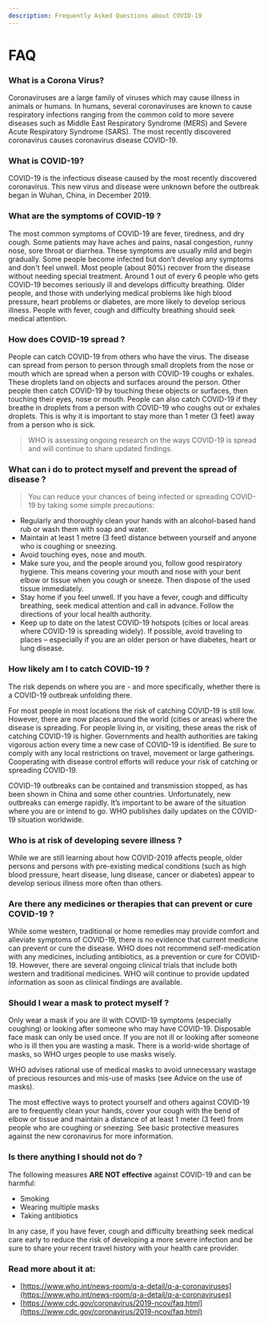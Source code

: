```yaml
---
description: Frequently Asked Questions about COVID-19
---
```


# FAQ

### What is a Corona Virus?

Coronaviruses are a large family of viruses which may cause illness in animals or humans. In humans, several coronaviruses are known to cause respiratory infections ranging from the common cold to more severe diseases such as Middle East Respiratory Syndrome \(MERS\) and Severe Acute Respiratory Syndrome \(SARS\). The most recently discovered coronavirus causes coronavirus disease COVID-19.

### What is COVID-19?

COVID-19 is the infectious disease caused by the most recently discovered coronavirus. This new virus and disease were unknown before the outbreak began in Wuhan, China, in December 2019.

### What are the symptoms of COVID-19 ?

The most common symptoms of COVID-19 are fever, tiredness, and dry cough. Some patients may have aches and pains, nasal congestion, runny nose, sore throat or diarrhea. These symptoms are usually mild and begin gradually. Some people become infected but don’t develop any symptoms and don't feel unwell. Most people \(about 80%\) recover from the disease without needing special treatment. Around 1 out of every 6 people who gets COVID-19 becomes seriously ill and develops difficulty breathing. Older people, and those with underlying medical problems like high blood pressure, heart problems or diabetes, are more likely to develop serious illness. People with fever, cough and difficulty breathing should seek medical attention.

### How does COVID-19 spread ?

People can catch COVID-19 from others who have the virus. The disease can spread from person to person through small droplets from the nose or mouth which are spread when a person with COVID-19 coughs or exhales. These droplets land on objects and surfaces around the person. Other people then catch COVID-19 by touching these objects or surfaces, then touching their eyes, nose or mouth. People can also catch COVID-19 if they breathe in droplets from a person with COVID-19 who coughs out or exhales droplets. This is why it is important to stay more than 1 meter \(3 feet\) away from a person who is sick.

> WHO is assessing ongoing research on the ways COVID-19 is spread and will continue to share updated findings.

### What can i do to protect myself and prevent the spread of disease ?

> You can reduce your chances of being infected or spreading COVID-19 by taking some simple precautions:

* Regularly and thoroughly clean your hands with an alcohol-based hand rub or wash them with soap and water.
* Maintain at least 1 metre \(3 feet\) distance between yourself and anyone who is coughing or sneezing.
* Avoid touching eyes, nose and mouth.
* Make sure you, and the people around you, follow good respiratory hygiene. This means covering your mouth and nose with your bent elbow or tissue when you cough or sneeze. Then dispose of the used tissue immediately.
* Stay home if you feel unwell. If you have a fever, cough and difficulty breathing, seek medical attention and call in advance. Follow the directions of your local health authority.
* Keep up to date on the latest COVID-19 hotspots \(cities or local areas where COVID-19 is spreading widely\). If possible, avoid traveling to places  – especially if you are an older person or have diabetes, heart or lung disease.

### How likely am I to catch COVID-19 ?

The risk depends on where you are - and more specifically, whether there is a COVID-19 outbreak unfolding there.

For most people in most locations the risk of catching COVID-19 is still low. However, there are now places around the world \(cities or areas\) where the disease is spreading. For people living in, or visiting, these areas the risk of catching COVID-19 is higher. Governments and health authorities are taking vigorous action every time a new case of COVID-19 is identified. Be sure to comply with any local restrictions on travel, movement or large gatherings. Cooperating with disease control efforts will reduce your risk of catching or spreading COVID-19.

COVID-19 outbreaks can be contained and transmission stopped, as has been shown in China and some other countries. Unfortunately, new outbreaks can emerge rapidly. It’s important to be aware of the situation where you are or intend to go. WHO publishes daily updates on the COVID-19 situation worldwide.

### Who is at risk of developing severe illness ? 

While we are still learning about how COVID-2019 affects people, older persons and persons with pre-existing medical conditions \(such as high blood pressure, heart disease, lung disease, cancer or diabetes\) appear to develop serious illness more often than others.

### Are there any medicines or therapies that can prevent or cure COVID-19 ?

While some western, traditional or home remedies may provide comfort and alleviate symptoms of COVID-19, there is no evidence that current medicine can prevent or cure the disease. WHO does not recommend self-medication with any medicines, including antibiotics, as a prevention or cure for COVID-19. However, there are several ongoing clinical trials that include both western and traditional medicines. WHO will continue to provide updated information as soon as clinical findings are available.

### Should I wear a mask to protect myself ?

Only wear a mask if you are ill with COVID-19 symptoms \(especially coughing\) or looking after someone who may have COVID-19. Disposable face mask can only be used once. If you are not ill or looking after someone who is ill then you are wasting a mask. There is a world-wide shortage of masks, so WHO urges people to use masks wisely.

WHO advises rational use of medical masks to avoid unnecessary wastage of precious resources and mis-use of masks \(see Advice on the use of masks\).

The most effective ways to protect yourself and others against COVID-19 are to frequently clean your hands, cover your cough with the bend of elbow or tissue and maintain a distance of at least 1 meter \(3 feet\) from people who are coughing or sneezing. See basic protective measures against the new coronavirus for more information.

### Is there anything I should not do ?

The following measures **ARE NOT effective** against COVID-19 and can be harmful:

* Smoking
* Wearing multiple masks
* Taking antibiotics

In any case, if you have fever, cough and difficulty breathing seek medical care early to reduce the risk of developing a more severe infection and be sure to share your recent travel history with your health care provider.

### Read more about it at:

* [https://www.who.int/news-room/q-a-detail/q-a-coronaviruses](https://www.who.int/news-room/q-a-detail/q-a-coronaviruses)
* [https://www.cdc.gov/coronavirus/2019-ncov/faq.html](https://www.cdc.gov/coronavirus/2019-ncov/faq.html)

